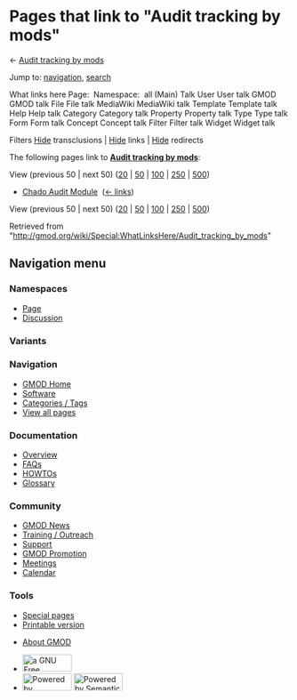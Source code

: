 <div id="mw-page-base" class="noprint">

</div>

<div id="mw-head-base" class="noprint">

</div>

<div id="content" class="mw-body" role="main">

<span id="top"></span>

<div id="mw-js-message" style="display:none;">

</div>



# <span dir="auto">Pages that link to "Audit tracking by mods"</span>

<div id="bodyContent">

<div id="contentSub">

← [Audit tracking by
mods](/wiki/Audit_tracking_by_mods "Audit tracking by mods")

</div>

<div id="jump-to-nav" class="mw-jump">

Jump to: [navigation](#mw-navigation), [search](#p-search)

</div>

<div id="mw-content-text">

What links here Page:  Namespace:  all (Main) Talk User User talk GMOD
GMOD talk File File talk MediaWiki MediaWiki talk Template Template talk
Help Help talk Category Category talk Property Property talk Type Type
talk Form Form talk Concept Concept talk Filter Filter talk Widget
Widget talk

Filters
[Hide](/mediawiki/index.php?title=Special:WhatLinksHere/Audit_tracking_by_mods&hidetrans=1 "Special:WhatLinksHere/Audit tracking by mods")
transclusions \|
[Hide](/mediawiki/index.php?title=Special:WhatLinksHere/Audit_tracking_by_mods&hidelinks=1 "Special:WhatLinksHere/Audit tracking by mods")
links \|
[Hide](/mediawiki/index.php?title=Special:WhatLinksHere/Audit_tracking_by_mods&hideredirs=1 "Special:WhatLinksHere/Audit tracking by mods")
redirects

The following pages link to **[Audit tracking by
mods](/wiki/Audit_tracking_by_mods "Audit tracking by mods")**:

View (previous 50 \| next 50)
([20](/mediawiki/index.php?title=Special:WhatLinksHere/Audit_tracking_by_mods&limit=20 "Special:WhatLinksHere/Audit tracking by mods")
\|
[50](/mediawiki/index.php?title=Special:WhatLinksHere/Audit_tracking_by_mods&limit=50 "Special:WhatLinksHere/Audit tracking by mods")
\|
[100](/mediawiki/index.php?title=Special:WhatLinksHere/Audit_tracking_by_mods&limit=100 "Special:WhatLinksHere/Audit tracking by mods")
\|
[250](/mediawiki/index.php?title=Special:WhatLinksHere/Audit_tracking_by_mods&limit=250 "Special:WhatLinksHere/Audit tracking by mods")
\|
[500](/mediawiki/index.php?title=Special:WhatLinksHere/Audit_tracking_by_mods&limit=500 "Special:WhatLinksHere/Audit tracking by mods"))

- [Chado Audit Module](/wiki/Chado_Audit_Module "Chado Audit Module") ‎
  <span class="mw-whatlinkshere-tools">([←
  links](/mediawiki/index.php?title=Special:WhatLinksHere&target=Chado+Audit+Module "Special:WhatLinksHere"))</span>

View (previous 50 \| next 50)
([20](/mediawiki/index.php?title=Special:WhatLinksHere/Audit_tracking_by_mods&limit=20 "Special:WhatLinksHere/Audit tracking by mods")
\|
[50](/mediawiki/index.php?title=Special:WhatLinksHere/Audit_tracking_by_mods&limit=50 "Special:WhatLinksHere/Audit tracking by mods")
\|
[100](/mediawiki/index.php?title=Special:WhatLinksHere/Audit_tracking_by_mods&limit=100 "Special:WhatLinksHere/Audit tracking by mods")
\|
[250](/mediawiki/index.php?title=Special:WhatLinksHere/Audit_tracking_by_mods&limit=250 "Special:WhatLinksHere/Audit tracking by mods")
\|
[500](/mediawiki/index.php?title=Special:WhatLinksHere/Audit_tracking_by_mods&limit=500 "Special:WhatLinksHere/Audit tracking by mods"))

</div>

<div class="printfooter">

Retrieved from
"<http://gmod.org/wiki/Special:WhatLinksHere/Audit_tracking_by_mods>"

</div>

<div id="catlinks" class="catlinks catlinks-allhidden">

</div>

<div class="visualClear">

</div>

</div>

</div>

<div id="mw-navigation">

## Navigation menu

<div id="mw-head">



<div id="left-navigation">

<div id="p-namespaces" class="vectorTabs" role="navigation"
aria-labelledby="p-namespaces-label">

### Namespaces

- <span id="ca-nstab-main"><a href="/wiki/Audit_tracking_by_mods" accesskey="c"
  title="View the content page [c]">Page</a></span>
- <span id="ca-talk"><a
  href="/mediawiki/index.php?title=Talk:Audit_tracking_by_mods&amp;action=edit&amp;redlink=1"
  accesskey="t"
  title="Discussion about the content page [t]">Discussion</a></span>

</div>

<div id="p-variants" class="vectorMenu emptyPortlet" role="navigation"
aria-labelledby="p-variants-label">

### 

### Variants[](#)

<div class="menu">

</div>

</div>

</div>

<div id="right-navigation">





</div>



</div>

</div>

</div>

<div id="mw-panel">

<div id="p-logo" role="banner">

<a href="/wiki/Main_Page"
style="background-image: url(http://gmod.org/images/GMOD-cogs.png);"
title="Visit the main page"></a>

</div>

<div id="p-Navigation" class="portal" role="navigation"
aria-labelledby="p-Navigation-label">

### Navigation

<div class="body">

- <span id="n-GMOD-Home">[GMOD Home](/wiki/Main_Page)</span>
- <span id="n-Software">[Software](/wiki/GMOD_Components)</span>
- <span id="n-Categories-.2F-Tags">[Categories /
  Tags](/wiki/Categories)</span>
- <span id="n-View-all-pages">[View all
  pages](/wiki/Special:AllPages)</span>

</div>

</div>

<div id="p-Documentation" class="portal" role="navigation"
aria-labelledby="p-Documentation-label">

### Documentation

<div class="body">

- <span id="n-Overview">[Overview](/wiki/Overview)</span>
- <span id="n-FAQs">[FAQs](/wiki/Category:FAQ)</span>
- <span id="n-HOWTOs">[HOWTOs](/wiki/Category:HOWTO)</span>
- <span id="n-Glossary">[Glossary](/wiki/Glossary)</span>

</div>

</div>

<div id="p-Community" class="portal" role="navigation"
aria-labelledby="p-Community-label">

### Community

<div class="body">

- <span id="n-GMOD-News">[GMOD News](/wiki/GMOD_News)</span>
- <span id="n-Training-.2F-Outreach">[Training /
  Outreach](/wiki/Training_and_Outreach)</span>
- <span id="n-Support">[Support](/wiki/Support)</span>
- <span id="n-GMOD-Promotion">[GMOD
  Promotion](/wiki/GMOD_Promotion)</span>
- <span id="n-Meetings">[Meetings](/wiki/Meetings)</span>
- <span id="n-Calendar">[Calendar](/wiki/Calendar)</span>

</div>

</div>

<div id="p-tb" class="portal" role="navigation"
aria-labelledby="p-tb-label">

### Tools

<div class="body">

- <span id="t-specialpages"><a href="/wiki/Special:SpecialPages" accesskey="q"
  title="A list of all special pages [q]">Special pages</a></span>
- <span id="t-print"><a
  href="/mediawiki/index.php?title=Special:WhatLinksHere/Audit_tracking_by_mods&amp;printable=yes"
  rel="alternate" accesskey="p"
  title="Printable version of this page [p]">Printable version</a></span>

</div>

</div>

</div>

</div>

<div id="footer" role="contentinfo">

- <span id="footer-places-about">[About
  GMOD](/wiki/GMOD:About "GMOD:About")</span>

<!-- -->

- <span id="footer-copyrightico">[<img src="http://www.gnu.org/graphics/gfdl-logo-small.png" width="88"
  height="31" alt="a GNU Free Documentation License" />](http://www.gnu.org/licenses/fdl-1.3.html)</span>
- <span id="footer-poweredbyico">[<img src="/mediawiki/skins/common/images/poweredby_mediawiki_88x31.png"
  width="88" height="31" alt="Powered by MediaWiki" />](//www.mediawiki.org/)
  [<img
  src="/mediawiki/extensions/SemanticMediaWiki/includes/../resources/images/smw_button.png"
  width="88" height="31" alt="Powered by Semantic MediaWiki" />](https://www.semantic-mediawiki.org/wiki/Semantic_MediaWiki)</span>

<div style="clear:both">

</div>

</div>
